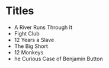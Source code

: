 # Titles

- A River Runs Through It
- Fight Club
- 12 Years a Slave
- The Big Short
- 12 Monkeys
- he Curious Case of Benjamin Button
